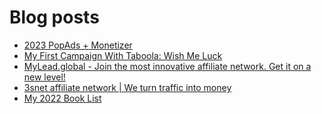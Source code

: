 # Blog posts
<!-- BLOG-POST-LIST:START -->
- [2023 PopAds + Monetizer](https://afflift.com/f/threads/2023-popads-monetizer.10185/)
- [My First Campaign With Taboola: Wish Me Luck](https://afflift.com/f/threads/my-first-campaign-with-taboola-wish-me-luck.8264/)
- [MyLead.global - Join the most innovative affiliate network. Get it on a new level!](https://afflift.com/f/threads/mylead-global-join-the-most-innovative-affiliate-network-get-it-on-a-new-level.2151/)
- [3snet affiliate network | We turn traffic into money](https://afflift.com/f/threads/3snet-affiliate-network-we-turn-traffic-into-money.1333/)
- [My 2022 Book List](https://afflift.com/f/threads/my-2022-book-list.10359/)
<!-- BLOG-POST-LIST:END -->
